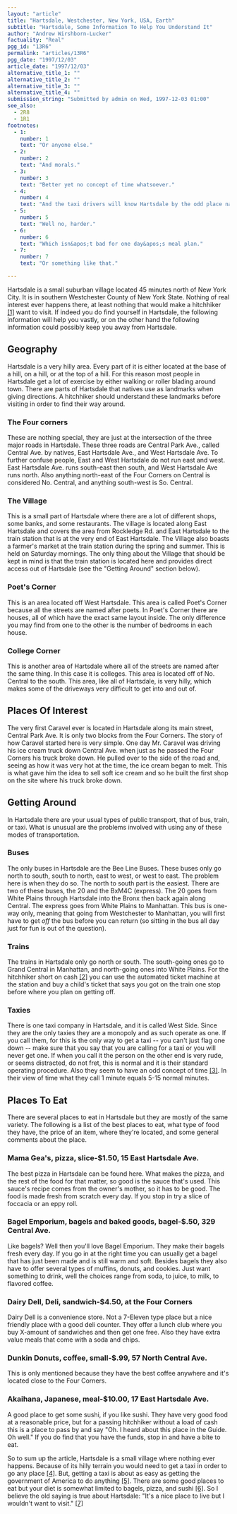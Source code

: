 ```yaml
---
layout: "article"
title: "Hartsdale, Westchester, New York, USA, Earth"
subtitle: "Hartsdale, Some Information To Help You Understand It"
author: "Andrew Wirshborn-Lucker"
factuality: "Real"
pgg_id: "13R6"
permalink: "articles/13R6"
pgg_date: "1997/12/03"
article_date: "1997/12/03"
alternative_title_1: ""
alternative_title_2: ""
alternative_title_3: ""
alternative_title_4: ""
submission_string: "Submitted by admin on Wed, 1997-12-03 01:00"
see_also:
  - 2R8
  - 1R1
footnotes: 
  - 1:
    number: 1
    text: "Or anyone else."
  - 2:
    number: 2
    text: "And morals."
  - 3:
    number: 3
    text: "Better yet no concept of time whatsoever."
  - 4:
    number: 4
    text: "And the taxi drivers will know Hartsdale by the odd place names."
  - 5:
    number: 5
    text: "Well no, harder."
  - 6:
    number: 6
    text: "Which isn&apos;t bad for one day&apos;s meal plan."
  - 7:
    number: 7
    text: "Or something like that."

---
```

<div>
<p>Hartsdale is a small suburban village located 45 minutes north of New York City. It is in southern Westchester County of New York State. Nothing of real interest ever happens there, at least nothing that would make a hitchhiker <a href="#footnote-body.1" name="footnote-link.1" class="footnote-link">[1]</a> want to visit. If indeed you do find yourself in Hartsdale, the following information will help you vastly, or on the other hand the following information could possibly keep you away from Hartsdale.</p>
<h2>Geography</h2>
<p>Hartsdale is a very hilly area. Every part of it is either located at the base of a hill, on a hill, or at the top of a hill. For this reason most people in Hartsdale get a lot of exercise by either walking or roller blading around town. There are parts of Hartsdale that natives use as landmarks when giving directions. A hitchhiker should understand these landmarks before visiting in order to find their way around.</p>
<h3>The Four corners</h3>
<p>These are nothing special, they are just at the intersection of the three major roads in Hartsdale. These three roads are Central Park Ave., called Central Ave. by natives, East Hartsdale Ave., and West Hartsdale Ave. To further confuse people, East and West Hartsdale do not run east and west. East Hartsdale Ave. runs south-east then south, and West Hartsdale Ave runs north. Also anything north-east of the Four Corners on Central is considered No. Central, and anything south-west is So. Central.</p>
<h3>The Village</h3>
<p>This is a small part of Hartsdale where there are a lot of different shops, some banks, and some restaurants. The village is located along East Hartsdale and covers the area from Rockledge Rd. and East Hartsdale to the train station that is at the very end of East Hartsdale. The Village also boasts a farmer's market at the train station during the spring and summer. This is held on Saturday mornings. The only thing about the Village that should be kept in mind is that the train station is located here and provides direct access out of Hartsdale (see the "Getting Around" section below).</p>
<h3>Poet's Corner</h3>
<p>This is an area located off West Hartsdale. This area is called Poet's Corner because all the streets are named after poets. In Poet's Corner there are houses, all of which have the exact same layout inside. The only difference you may find from one to the other is the number of bedrooms in each house.</p>
<h3>College Corner</h3>
<p>This is another area of Hartsdale where all of the streets are named after the same thing. In this case it is colleges. This area is located off of No. Central to the south. This area, like all of Hartsdale, is very hilly, which makes some of the driveways very difficult to get into and out of.</p>
<h2>Places Of Interest</h2>
<p>The very first Caravel ever is located in Hartsdale along its main street, Central Park Ave. It is only two blocks from the Four Corners. The story of how Caravel started here is very simple. One day Mr. Caravel was driving his ice cream truck down Central Ave. when just as he passed the Four Corners his truck broke down. He pulled over to the side of the road and, seeing as how it was very hot at the time, the ice cream began to melt. This is what gave him the idea to sell soft ice cream and so he built the first shop on the site where his truck broke down.</p>
<h2>Getting Around</h2>
<p>In Hartsdale there are your usual types of public transport, that of bus, train, or taxi. What is unusual are the problems involved with using any of these modes of transportation.</p>
<h3>Buses</h3>
<p>The only buses in Hartsdale are the Bee Line Buses. These buses only go north to south, south to north, east to west, or west to east. The problem here is when they do so. The north to south part is the easiest. There are two of these buses, the 20 and the BxM4C (express). The 20 goes from White Plains through Hartsdale into the Bronx then back again along Central. The express goes from White Plains to Manhattan. This bus is one-way only, meaning that going from Westchester to Manhattan, you will first have to get <em>off</em> the bus before you can return (so sitting in the bus all day just for fun is out of the question).</p>
<h3>Trains</h3>
<p>The trains in Hartsdale only go north or south. The south-going ones go to Grand Central in Manhattan, and north-going ones into White Plains. For the hitchhiker short on cash <a href="#footnote-body.2" name="footnote-link.2" class="footnote-link">[2]</a> you can use the automated ticket machine at the station and buy a child's ticket that says you got on the train one stop before where you plan on getting off.</p>
<h3>Taxies</h3>
<p>There is one taxi company in Hartsdale, and it is called West Side. Since they are the only taxies they are a monopoly and as such operate as one. If you call them, for this is the only way to get a taxi -- you can't just flag one down -- make sure that you say that you are calling for a taxi or you will never get one. If when you call it the person on the other end is very rude, or seems distracted, do not fret, this is normal and it is their standard operating procedure. Also they seem to have an odd concept of time <a href="#footnote-body.3" name="footnote-link.3" class="footnote-link">[3]</a>. In their view of time what they call 1 minute equals 5-15 normal minutes.</p>
<h2>Places To Eat</h2>
<p>There are several places to eat in Hartsdale but they are mostly of the same variety. The following is a list of the best places to eat, what type of food they have, the price of an item, where they're located, and some general comments about the place.</p>
<h3>Mama Gea's, pizza, slice-$1.50, 15 East Hartsdale Ave.</h3>
<p>The best pizza in Hartsdale can be found here. What makes the pizza, and the rest of the food for that matter, so good is the sauce that's used. This sauce's recipe comes from the owner's mother, so it has to be good. The food is made fresh from scratch every day. If you stop in try a slice of foccacia or an eppy roll.</p>
<h3>Bagel Emporium, bagels and baked goods, bagel-$.50, 329 Central Ave.</h3>
<p>Like bagels? Well then you'll love Bagel Emporium. They make their bagels fresh every day. If you go in at the right time you can usually get a bagel that has just been made and is still warm and soft. Besides bagels they also have to offer several types of muffins, donuts, and cookies. Just want something to drink, well the choices range from soda, to juice, to milk, to flavored coffee.</p>
<h3>Dairy Dell, Deli, sandwich-$4.50, at the Four Corners</h3>
<p>Dairy Dell is a convenience store. Not a 7-Eleven type place but a nice friendly place with a good deli counter. They offer a lunch club where you buy X-amount of sandwiches and then get one free. Also they have extra value meals that come with a soda and chips.</p>
<h3>Dunkin Donuts, coffee, small-$.99, 57 North Central Ave.</h3>
<p>This is only mentioned because they have the best coffee anywhere and it's located close to the Four Corners.</p>
<h3>Akaihana, Japanese, meal-$10.00, 17 East Hartsdale Ave.</h3>
<p>A good place to get some sushi, if you like sushi. They have very good food at a reasonable price, but for a passing hitchhiker without a load of cash this is a place to pass by and say "Oh. I heard about this place in the Guide. Oh well." If you do find that you have the funds, stop in and have a bite to eat.</p>
<p>So to sum up the article, Hartsdale is a small village where nothing ever happens. Because of its hilly terrain you would need to get a taxi in order to go any place <a href="#footnote-body.4" name="footnote-link.4" class="footnote-link">[4]</a>. But, getting a taxi is about as easy as getting the government of America to do anything <a href="#footnote-body.5" name="footnote-link.5" class="footnote-link">[5]</a>. There are some good places to eat but your diet is somewhat limited to bagels, pizza, and sushi <a href="#footnote-body.6" name="footnote-link.6" class="footnote-link">[6]</a>. So I believe the old saying is true about Hartsdale: "It's a nice place to live but I wouldn't want to visit." <a href="#footnote-body.7" name="footnote-link.7" class="footnote-link">[7]</a></p>
</div>
